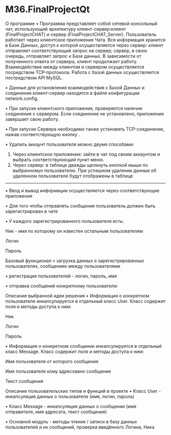 # M36.FinalProjectQt
О программе • Программа представляет собой сетевой консольный чат, использующий архитектуру клиент-сервер:клиент (FinalProjectCHAT) и сервер (FinalProjectCHAT_Server). Пользователь работает через клиентское приложение Чата. Вся информация хранится в Базе Данных, доступ к которой осуществляется через сервер: клиент отправляет соответствующий запрос на сервер; сервер, в свою очередь, отправляет запрос к Базе данных. В зависимости от полученного ответа от сервера, клиент продолжает работу. Взаимодействие между клиентом и сервером осуществляется посредством TCP-протокола. Работа с базой данных осуществляется постредством API MySQL. 

• Данные для установления взаимодействия с Базой Данных и соединения клиент-сервер находятся в файле конфигурации network.config. 

• При запуске клиентского приложения, проверяется наличие соединения с сервером. Если соединение не установлено, приложение завершает свою работу.

• При запуске Сервера необходимо также установить TCP-соединение, нажав соответствующую кнопку <CONNECT>.

• Удалить аккаунт пользователя можно двумя способами:
  1. Через клиентское приложение: зайти в чат под своим аккаунтом и выбрать соответствуюющий пункт меню.
  2. Через сервер: в таблице <ACTIV USERS> дважды щелкнуть кнопкой мыши по выбранномуо пользователю. При успешном удалении данные об удаленном пользователе будут отображены в таблице <REMOVE USERS>

---------------------------------------------------------------------------------------------------------

• Ввод и вывод информации осуществляется через соответствующие приложения

• Для того чтобы отправлять сообщения пользователь должен быть зарегистрирован в чате

• У каждого зарегистрированного пользователя есть:

Ник - имя по которому он известен остальным пользователям

Логин

Пароль

Базовый функционал • загрузка данных о зарегистрированных пользователях, сообщениях между пользователями

• регистрация пользователей - логин, пароль, имя

• отправка сообщений конкретному пользователю

Описание выбранной идеи решения • Информация о конкретном пользователе инкапсулируется в отдельный класс User. Класс содержит поля и методы доступа к ним:

Ник

Логин

Пароль

• Информация о конкретном сообщении инкапсулируется в отдельный класс Message. Класс содержит поля и методы доступа к ним:

Имя пользователя от которого сообщение

Имя пользователя кому адресовано сообщение

Текст сообщения

Описание пользовательских типов и функций в проекте • Класс User - инкапсуляция данных о пользователе (имя, логин, пароль)

• Класс Message - инкапсуляция данных о сообщении (имя отправителя, имя адресата, текст сообщения)

• Основной модуль - методы чтения / записи в базу данных пользователей и их сообщений, проверка введённого Логина, Ника
